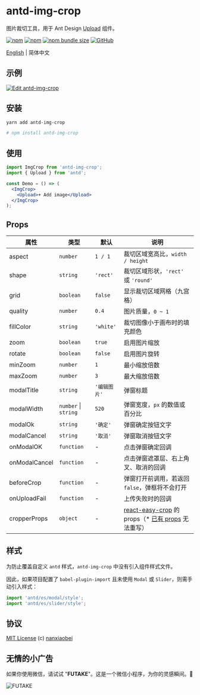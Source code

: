 # antd-img-crop

图片裁切工具，用于 Ant Design [Upload](https://ant.design/components/upload-cn/) 组件。

[![npm](https://img.shields.io/npm/v/antd-img-crop.svg?style=flat-square)](https://www.npmjs.com/package/antd-img-crop)
[![npm](https://img.shields.io/npm/dt/antd-img-crop?style=flat-square)](https://www.npmtrends.com/antd-img-crop)
[![npm bundle size](https://img.shields.io/bundlephobia/minzip/antd-img-crop?style=flat-square)](https://bundlephobia.com/result?p=antd-img-crop)
[![GitHub](https://img.shields.io/github/license/nanxiaobei/antd-img-crop?style=flat-square)](https://github.com/nanxiaobei/antd-img-crop/blob/master/LICENSE)

[English](./README.md) | 简体中文

## 示例

[![Edit antd-img-crop](https://codesandbox.io/static/img/play-codesandbox.svg)](https://codesandbox.io/s/antd-img-crop-4qoom5p9x4?fontsize=14&hidenavigation=1&theme=dark)

## 安装

```sh
yarn add antd-img-crop

# npm install antd-img-crop
```

## 使用

```jsx harmony
import ImgCrop from 'antd-img-crop';
import { Upload } from 'antd';

const Demo = () => (
  <ImgCrop>
    <Upload>+ Add image</Upload>
  </ImgCrop>
);
```

## Props

| 属性          | 类型                 | 默认         | 说明                                                   |
| ------------- | -------------------- | ------------ | ------------------------------------------------------ |
| aspect        | `number`             | `1 / 1`      | 裁切区域宽高比，`width / height`                       |
| shape         | `string`             | `'rect'`     | 裁切区域形状，`'rect'` 或 `'round'`                    |
| grid          | `boolean`            | `false`      | 显示裁切区域网格（九宫格）                             |
| quality       | `number`             | `0.4`        | 图片质量，`0 ~ 1`                                      |
| fillColor     | `string`             | `'white'`    | 裁切图像小于画布时的填充颜色                           |
| zoom          | `boolean`            | `true`       | 启用图片缩放                                           |
| rotate        | `boolean`            | `false`      | 启用图片旋转                                           |
| minZoom       | `number`             | `1`          | 最小缩放倍数                                           |
| maxZoom       | `number`             | `3`          | 最大缩放倍数                                           |
| modalTitle    | `string`             | `'编辑图片'` | 弹窗标题                                               |
| modalWidth    | `number` \| `string` | `520`        | 弹窗宽度，`px` 的数值或百分比                          |
| modalOk       | `string`             | `'确定'`     | 弹窗确定按钮文字                                       |
| modalCancel   | `string`             | `'取消'`     | 弹窗取消按钮文字                                       |
| onModalOK     | `function`           | -            | 点击弹窗确定回调                                       |
| onModalCancel | `function`           | -            | 点击弹窗遮罩层、右上角叉、取消的回调                   |
| beforeCrop    | `function`           | -            | 弹窗打开前调用，若返回 `false`，弹框将不会打开         |
| onUploadFail  | `function`           | -            | 上传失败时的回调                                       |
| cropperProps  | `object`             | -            | [react-easy-crop] 的 props（\* [已有 props] 无法重写） |

## 样式

为防止覆盖自定义 `antd` 样式，`antd-img-crop` 中没有引入组件样式文件。

因此，如果项目配置了 `babel-plugin-import` 且未使用 `Modal` 或 `Slider`，则需手动引入样式：

```js
import 'antd/es/modal/style';
import 'antd/es/slider/style';
```

## 协议

[MIT License](https://github.com/nanxiaobei/antd-img-crop/blob/master/LICENSE) (c) [nanxiaobei](https://lee.so/)

[react-easy-crop]: https://github.com/ricardo-ch/react-easy-crop#props
[已有 props]: https://github.com/nanxiaobei/antd-img-crop/blob/master/src/index.jsx#L67-L83

## 无情的小广告

如果你使用微信，请试试 "**FUTAKE**"。这是一个微信小程序，为你的灵感瞬间。🌈

![FUTAKE](https://s3.jpg.cm/2021/04/22/TDQuS.png)
